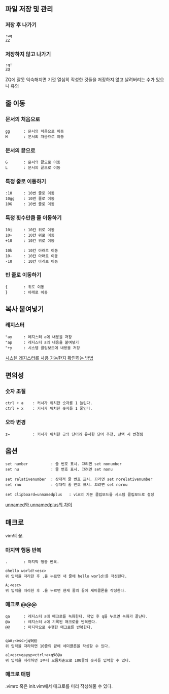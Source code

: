 
## 파일 저장 및 관리

### 저장 후 나가기
```
:wq
ZZ
```

### 저장하지 않고 나가기
```
:q!
ZQ
```

ZQ에 잘못 익숙해지면 기껏 열심히 작성한 것들을 저장하지 않고 날려버리는 수가 있으니 유의

## 줄 이동

### 문서의 처음으로
```
gg      : 문서의 처음으로 이동
H       : 문서의 처음으로 이동
```

### 문서의 끝으로
```
G       : 문서의 끝으로 이동
L       : 문서의 끝으로 이동
```

### 특정 줄로 이동하기
```
:10     : 10번 줄로 이동
10gg    : 10번 줄로 이동
10G     : 10번 줄로 이동
```

### 특정 횟수만큼 줄 이동하기
```
10j     : 10칸 위로 이동
10+     : 10칸 위로 이동
+10     : 10칸 위로 이동

10k     : 10칸 아래로 이동
10-     : 10칸 아래로 이동
-10     : 10칸 아래로 이동
```

### 빈 줄로 이동하기
```
{       : 위로 이동
}       : 아래로 이동
```

## 복사 붙여넣기

### 레지스터
```
"ay     : 레지스터 a에 내용을 저장
"ap     : 레지스터 a의 내용을 붙여넣기
"+y     : 시스템 클립보드에 내용을 저장
```
[시스템 레지스터를 사용 가능한지 확인하는 방법](https://hyoje420.tistory.com/49)

## 편의성

### 숫자 조절
```
ctrl + a    : 커서가 위치한 숫자를 1 늘린다.
ctrl + x    : 커서가 위치한 숫자를 1 줄인다.
```

### 오타 변경
```
z=          : 커서가 위치한 곳의 단어와 유사한 단어 추천, 선택 시 변경됨
```

## 옵션
```
set number          : 줄 번호 표시. 끄려면 set nonumber
set nu              : 줄 번호 표시. 끄려면 set nonu

set relativenumber  : 상대적 줄 번호 표시. 끄러면 set norelativenumber
set rnu             : 상대적 줄 번호 표시. 끄려면 set nornu

set clipboard=unnamedplus   : vim의 기본 클립보드를 시스템 클립보드로 설정
```
[unnamed와 unnamedplus의 차이](https://stackoverflow.com/questions/30691466/what-is-difference-between-vims-clipboard-unnamed-and-unnamedplus-settings)

## 매크로

vim의 꽃.

### 마지막 행동 반복
```
.       : 마지막 행동 반복.

ohello world!<esc>
위 입력을 따라한 후 .을 누르면 새 줄에 hello world!를 작성한다.

A;<esc>
위 입력을 따라한 후 .을 누르면 현재 줄의 끝에 세미콜론을 작성한다.
```

### 매크로 @@@
```
qa      : 레지스터 a에 매크로를 녹화한다. 작업 후 q를 누르면 녹화가 끝난다.
@a      : 레지스터 a에 기록된 매크로를 반복한다.
@@      : 마지막으로 수행한 매크로를 반복한다.


qaA;<esc>jq9@@
위 입력을 따라하면 10줄의 끝에 세미콜론을 작성할 수 있다.

a1<esc>qayyp<ctrl+a>q98@a  
위 입력을 따라하면 1부터 오름차순으로 100줄의 숫자를 입력할 수 있다.
```

### 매크로 매핑

.vimrc 혹은 init.vim에서 매크로를 미리 작성해둘 수 있다.
